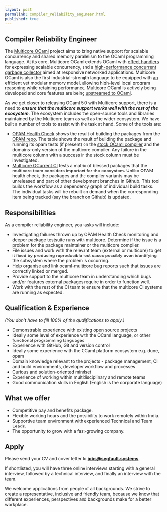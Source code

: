 ```yaml
---
layout: post
permalink: compiler_reliability_engineer.html
published: true
---
```


## Compiler Reliability Engineer

The [Multicore OCaml](https://github.com/ocaml-multicore) project aims to bring
native support for scalable concurrency and shared memory parallelism to the
OCaml programming language. At its core, Multicore OCaml extends OCaml with
[effect handlers](https://arxiv.org/abs/2104.00250) for expressing scalable
concurrency, and a [high-performance concurrent garbage
collector](https://arxiv.org/abs/2004.11663) aimed at responsive networked
applications. Multicore OCaml is also the first industrial-strength language to
be equipped with [an efficient yet modular memory
model](https://kcsrk.info/papers/pldi18-memory.pdf), allowing high-level local
program reasoning while retaining performance. Multicore OCaml is actively being
developed and core features are being [upstreamed to
OCaml](https://github.com/ocaml/ocaml/pulls?q=label%3Amulticore-prerequisite+).

As we get closer to releasing OCaml 5.0 with Multicore support, there is a need
to _**ensure that the multicore support works well with the rest of the
ecosystem**_. The ecosystem includes the open-source tools and libraries
maintained by the Multicore team as well as the wider ecosystem. We have built a
number of tools to assist with the task at hand. Some of the tools are:

* [OPAM Health Check](http://check.ocamllabs.io:8082/) shows the result of
  building the packages from the [OPAM repo](https://opam.ocaml.org/packages/).
  The table shows the result of building the package and running its opam tests
  (if present) on the [stock OCaml compiler](https://github.com/ocaml/ocaml) and
  the domains-only version of the multicore compiler. Any failure in the
  multicore column with a success in the stock column must be investigated.
* [Multicore OCurrent CI](https://multicore.ci.ocamllabs.io:8100/) tests a
  matrix of blessed packages that the multicore team considers important for the
  ecosystem. Unlike OPAM health check, the packages and the compiler variants
  may be unreleased and part of other development branches in Github. This tool
  builds the workflow as a dependency graph of individual build tasks. The
  individual tasks will be rebuilt on demand when the corresponding item being
  tracked (say the branch on Github) is updated. 

## Responsibilities

As a compiler reliability engineer, you tasks will include:

* Investigating failures thrown up by OPAM Health Check monitoring and deeper
  package testsuite runs with multicore. Determine if the issue is a problem for
  the package maintainer or the multicore compiler. 
* File issues and work with the relevant team (external or multicore) to get it
  fixed by producing reproducible test cases possibly even identifying the
  subsystem where the problem is occurring.
* Help organise and link ocaml-multicore bug reports such that issues are
  correctly linked or merged. 
* Provide support to the multicore team in understanding which bugs and/or
  features external packages require in order to function well. 
* Work with the rest of the CI team to ensure that the multicore CI systems are
  running as expected. 

## Qualification & Experience

_(You don’t have to fill 100% of the qualifications to apply.)_

* Demonstrable experience with existing open source projects
* Ideally some level of experience with the OCaml language, or other functional
  programming languages
* Experience with GitHub, Git and version control
* Ideally some experience with the OCaml platform ecosystem e.g. dune, opam
* Domain knowledge relevant to the projects - package management, CI and build
  environments, developer workflow and processes
* Curious and solution-oriented mindset
* Experience of working within multidisciplinary and remote teams
* Good communication skills in English (English is the corporate language)

## What we offer

* Competitive pay and benefits package.
* Flexible working hours and the possibility to work remotely within India.
* Supportive team environment with experienced Technical and Team Leads.
* The opportunity to grow with a fast-growing company.

## Apply

Please send your CV and cover letter to **jobs@segfault.systems**. 

If shortlisted, you will have three online interviews starting with a general
interview, followed by a technical interview, and finally an interview with the
team.

We welcome applications from people of all backgrounds. We strive to create a
representative, inclusive and friendly team, because we know that different
experiences, perspectives and backgrounds make for a better workplace.
